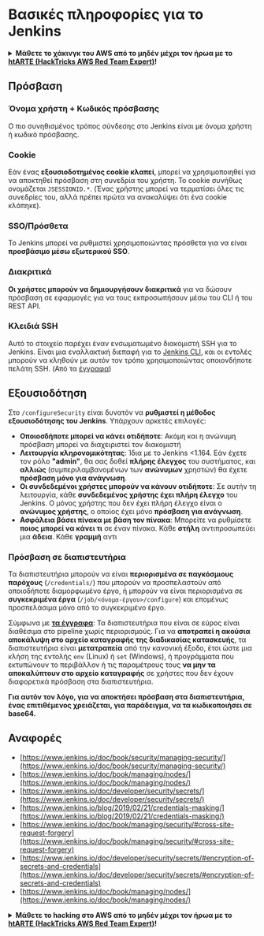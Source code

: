 # Βασικές πληροφορίες για το Jenkins

<details>

<summary><strong>Μάθετε το χάκινγκ του AWS από το μηδέν μέχρι τον ήρωα με το</strong> <a href="https://training.hacktricks.xyz/courses/arte"><strong>htARTE (HackTricks AWS Red Team Expert)</strong></a><strong>!</strong></summary>

Άλλοι τρόποι για να υποστηρίξετε το HackTricks:

* Εάν θέλετε να δείτε την **εταιρεία σας να διαφημίζεται στο HackTricks** ή να **κατεβάσετε το HackTricks σε μορφή PDF**, ελέγξτε τα [**ΣΧΕΔΙΑ ΣΥΝΔΡΟΜΗΣ**](https://github.com/sponsors/carlospolop)!
* Αποκτήστε το [**επίσημο PEASS & HackTricks swag**](https://peass.creator-spring.com)
* Ανακαλύψτε [**την Οικογένεια PEASS**](https://opensea.io/collection/the-peass-family), τη συλλογή μας από αποκλειστικά [**NFTs**](https://opensea.io/collection/the-peass-family)
* **Εγγραφείτε στην** 💬 [**ομάδα Discord**](https://discord.gg/hRep4RUj7f) ή στην [**ομάδα telegram**](https://t.me/peass) ή **ακολουθήστε** μας στο **Twitter** 🐦 [**@hacktricks_live**](https://twitter.com/hacktricks_live)**.**
* **Μοιραστείτε τα χάκινγκ κόλπα σας υποβάλλοντας PRs** στα αποθετήρια [**HackTricks**](https://github.com/carlospolop/hacktricks) και [**HackTricks Cloud**](https://github.com/carlospolop/hacktricks-cloud) στο github.

</details>

## Πρόσβαση

### Όνομα χρήστη + Κωδικός πρόσβασης

Ο πιο συνηθισμένος τρόπος σύνδεσης στο Jenkins είναι με όνομα χρήστη ή κωδικό πρόσβασης.

### Cookie

Εάν ένας **εξουσιοδοτημένος cookie κλαπεί**, μπορεί να χρησιμοποιηθεί για να αποκτηθεί πρόσβαση στη συνεδρία του χρήστη. Το cookie συνήθως ονομάζεται `JSESSIONID.*`. (Ένας χρήστης μπορεί να τερματίσει όλες τις συνεδρίες του, αλλά πρέπει πρώτα να ανακαλύψει ότι ένα cookie κλάπηκε).

### SSO/Πρόσθετα

Το Jenkins μπορεί να ρυθμιστεί χρησιμοποιώντας πρόσθετα για να είναι **προσβάσιμο μέσω εξωτερικού SSO**.

### Διακριτικά

**Οι χρήστες μπορούν να δημιουργήσουν διακριτικά** για να δώσουν πρόσβαση σε εφαρμογές για να τους εκπροσωπήσουν μέσω του CLI ή του REST API.

### Κλειδιά SSH

Αυτό το στοιχείο παρέχει έναν ενσωματωμένο διακομιστή SSH για το Jenkins. Είναι μια εναλλακτική διεπαφή για το [Jenkins CLI](https://www.jenkins.io/doc/book/managing/cli/), και οι εντολές μπορούν να κληθούν με αυτόν τον τρόπο χρησιμοποιώντας οποιονδήποτε πελάτη SSH. (Από τα [έγγραφα](https://plugins.jenkins.io/sshd/))

## Εξουσιοδότηση

Στο `/configureSecurity` είναι δυνατόν να **ρυθμιστεί η μέθοδος εξουσιοδότησης του Jenkins**. Υπάρχουν αρκετές επιλογές:

* **Οποιοσδήποτε μπορεί να κάνει οτιδήποτε**: Ακόμη και η ανώνυμη πρόσβαση μπορεί να διαχειριστεί τον διακομιστή
* **Λειτουργία κληρονομικότητας**: Ίδια με το Jenkins <1.164. Εάν έχετε τον ρόλο **"admin"**, θα σας δοθεί **πλήρης έλεγχος** του συστήματος, και **αλλιώς** (συμπεριλαμβανομένων των **ανώνυμων** χρηστών) θα έχετε **πρόσβαση μόνο για ανάγνωση**.
* **Οι συνδεδεμένοι χρήστες μπορούν να κάνουν οτιδήποτε**: Σε αυτήν τη λειτουργία, κάθε **συνδεδεμένος χρήστης έχει πλήρη έλεγχο** του Jenkins. Ο μόνος χρήστης που δεν έχει πλήρη έλεγχο είναι ο **ανώνυμος χρήστης**, ο οποίος έχει μόνο **πρόσβαση για ανάγνωση**.
* **Ασφάλεια βάσει πίνακα με βάση τον πίνακα**: Μπορείτε να ρυθμίσετε **ποιος μπορεί να κάνει τι** σε έναν πίνακα. Κάθε **στήλη** αντιπροσωπεύει μια **άδεια**. Κάθε **γραμμή** αντι
### Πρόσβαση σε διαπιστευτήρια

Τα διαπιστευτήρια μπορούν να είναι **περιορισμένα σε παγκόσμιους παρόχους** (`/credentials/`) που μπορούν να προσπελαστούν από οποιοδήποτε διαμορφωμένο έργο, ή μπορούν να είναι περιορισμένα σε **συγκεκριμένα έργα** (`/job/<όνομα-έργου>/configure`) και επομένως προσπελάσιμα μόνο από το συγκεκριμένο έργο.

Σύμφωνα με [**τα έγγραφα**](https://www.jenkins.io/blog/2019/02/21/credentials-masking/): Τα διαπιστευτήρια που είναι σε εύρος είναι διαθέσιμα στο pipeline χωρίς περιορισμούς. Για να **αποτραπεί η ακούσια αποκάλυψη στο αρχείο καταγραφής της διαδικασίας κατασκευής**, τα διαπιστευτήρια είναι **μετατραπεία** από την κανονική έξοδο, έτσι ώστε μια κλήση της εντολής `env` (Linux) ή `set` (Windows), ή προγράμματα που εκτυπώνουν το περιβάλλον ή τις παραμέτρους τους **να μην τα αποκαλύπτουν στο αρχείο καταγραφής** σε χρήστες που δεν έχουν διαφορετικά πρόσβαση στα διαπιστευτήρια.

**Για αυτόν τον λόγο, για να αποκτήσει πρόσβαση στα διαπιστευτήρια, ένας επιτιθέμενος χρειάζεται, για παράδειγμα, να τα κωδικοποιήσει σε base64.**

## Αναφορές

* [https://www.jenkins.io/doc/book/security/managing-security/](https://www.jenkins.io/doc/book/security/managing-security/)
* [https://www.jenkins.io/doc/book/managing/nodes/](https://www.jenkins.io/doc/book/managing/nodes/)
* [https://www.jenkins.io/doc/developer/security/secrets/](https://www.jenkins.io/doc/developer/security/secrets/)
* [https://www.jenkins.io/blog/2019/02/21/credentials-masking/](https://www.jenkins.io/blog/2019/02/21/credentials-masking/)
* [https://www.jenkins.io/doc/book/managing/security/#cross-site-request-forgery](https://www.jenkins.io/doc/book/managing/security/#cross-site-request-forgery)
* [https://www.jenkins.io/doc/developer/security/secrets/#encryption-of-secrets-and-credentials](https://www.jenkins.io/doc/developer/security/secrets/#encryption-of-secrets-and-credentials)
* [https://www.jenkins.io/doc/book/managing/nodes/](https://www.jenkins.io/doc/book/managing/nodes/)

<details>

<summary><strong>Μάθετε το hacking στο AWS από το μηδέν μέχρι τον ήρωα με το</strong> <a href="https://training.hacktricks.xyz/courses/arte"><strong>htARTE (HackTricks AWS Red Team Expert)</strong></a><strong>!</strong></summary>

Άλλοι τρόποι για να υποστηρίξετε το HackTricks:

* Εάν θέλετε να δείτε την **εταιρεία σας να διαφημίζεται στο HackTricks** ή να **κατεβάσετε το HackTricks σε μορφή PDF** ελέγξτε τα [**ΣΧΕΔΙΑ ΣΥΝΔΡΟΜΗΣ**](https://github.com/sponsors/carlospolop)!
* Αποκτήστε το [**επίσημο PEASS & HackTricks swag**](https://peass.creator-spring.com)
* Ανακαλύψτε [**The PEASS Family**](https://opensea.io/collection/the-peass-family), τη συλλογή μας από αποκλειστικά [**NFTs**](https://opensea.io/collection/the-peass-family)
* **Εγγραφείτε στη** 💬 [**ομάδα Discord**](https://discord.gg/hRep4RUj7f) ή στην [**ομάδα telegram**](https://t.me/peass) ή **ακολουθήστε** μας στο **Twitter** 🐦 [**@hacktricks_live**](https://twitter.com/hacktricks_live)**.**
* **Μοιραστείτε τα κόλπα σας για το hacking υποβάλλοντας PRs στα** [**HackTricks**](https://github.com/carlospolop/hacktricks) και [**HackTricks Cloud**](https://github.com/carlospolop/hacktricks-cloud) αποθετήρια του github.

</details>
